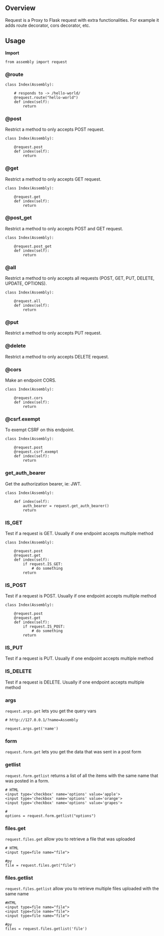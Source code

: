 
## Overview

Request is a Proxy to Flask request with extra functionalities. For example it adds route decorator, cors decorator, etc.


## Usage

**Import**

```
from assembly import request
```

### @route

```
class Index(Assembly):

    # responds to -> /hello-world/
    @request.route("hello-world")
    def index(self):
        return
```

### @post

Restrict a method to only accepts POST request.

```
class Index(Assembly):

    @request.post
    def index(self):
        return
```

### @get

Restrict a method to only accepts GET request.

```
class Index(Assembly):

    @request.get
    def index(self):
        return
```

### @post_get

Restrict a method to only accepts POST and GET request.

```
class Index(Assembly):

    @request.post_get
    def index(self):
        return
```


### @all

Restrict a method to only accepts all requests (POST, GET, PUT, DELETE, UPDATE, OPTIONS).

```
class Index(Assembly):

    @request.all
    def index(self):
        return
```

### @put

Restrict a method to only accepts PUT request.

### @delete

Restrict a method to only accepts DELETE request.


### @cors

Make an endpoint CORS.  

```
class Index(Assembly):

    @request.cors
    def index(self):
        return
```

### @csrf.exempt

To exempt CSRF on this endpoint.

```
class Index(Assembly):

    @request.post
    @request.csrf.exempt
    def index(self):
        return
```

### get_auth_bearer

Get the authorization bearer, ie: JWT.

```
class Index(Assembly):

    def index(self):
        auth_bearer = request.get_auth_bearer()
        return
```

### IS_GET

Test if a request is GET. Usually if one endpoint accepts multiple method

```
class Index(Assembly):

    @request.post
    @request.get
    def index(self):
        if request.IS_GET:
            # do something
        return
```

### IS_POST

Test if a request is POST. Usually if one endpoint accepts multiple method

```
class Index(Assembly):

    @request.post
    @request.get
    def index(self):
        if request.IS_POST:
            # do something
        return
```

### IS_PUT

Test if a request is PUT. Usually if one endpoint accepts multiple method

### IS_DELETE

Test if a request is DELETE. Usually if one endpoint accepts multiple method

### args

`request.args.get` lets you get the query vars

```
# http://127.0.0.1/?name=Assembly

request.args.get('name')
```

### form

`request.form.get` lets you get the data that was sent in a post form

### getlist

`request.form.getlist` returns a list of all the items with the same name that was posted in a form.

```
# HTML
<input type='checkbox' name='options' value='apple'>
<input type='checkbox' name='options' value='orange'>
<input type='checkbox' name='options' value='grapes'>

# 
options = request.form.getlist("options")

```

### files.get

`request.files.get` allow you to retrieve a file that was uploaded

```
# HTML
<input type=file name="file">

#py
file = request.files.get("file")

```

### files.getlist

`request.files.getlist` allow you to retrieve multiple files uploaded with the same name

```
#HTML
<input type=file name="file">
<input type=file name="file">
<input type=file name="file">

#py
files = request.files.getlist('file')
```